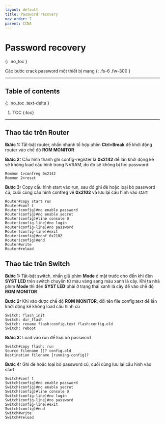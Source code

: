 ```yaml
---
layout: default
title: Password recovery
nav_order: 7
parent: CCNA
---
```


# Password recovery
{: .no_toc }

Các bước crack password một thiết bị mạng
{: .fs-6 .fw-300 }

---

## Table of contents
{: .no_toc .text-delta }

1. TOC
{:toc}

---

## Thao tác trên Router

**Bước 1:** Tắt-bật router, nhấn nhanh tổ hợp phím **Ctrl+Break** để khởi động router vào chế độ **ROM MONITOR**

**Bước 2:** Cấu hình thanh ghi config-register là **0x2142** để lần khởi động kế sẽ không load cấu hình trong NVRAM, do đó sẽ không bị hỏi password

```
Rommon 1>confreg 0x2142
Rommon 2>reset
```

**Bước 3:** Copy cấu hình start vào run, sau đó ghi đè hoặc loại bỏ password cũ, cuối cùng cấu hình confreg về **0x2102** và lưu lại cấu hình vào start

```
Router#copy start run
Router#conf t
Router(config)#no enable password
Router(config)#no enable secret
Router(config)#line console 0
Router(config-line)#no login
Router(config-line)#no password
Router(config-line)#exit
Router(config)#conf 0x2102
Router(config)#end
Router#write
Router#reload
```

## Thao tác trên Switch

**Bước 1:** Tắt-bật switch, nhấn giữ phím **Mode** ở mặt trước cho đến khi đèn **SYST LED** trên switch chuyển từ màu vàng sang màu xanh lá cây. Khi ta nhả phím **Mode** thì đèn **SYST LED** phải ở trạng thái xanh lá cây để vào chế độ **ROM MONITOR**

**Bước 2:** Khi vào được chế độ **ROM MONITOR**, đổi tên file config.text để lần khởi động kế không load cấu hình cũ

```
Switch: flash_init
Switch: dir_flash
Switch: rename flash:config.text flash:config.old
Switch: reboot
```

**Bước 3:** Load vào run để loại bỏ password

```
Switch#copy flash: run
Source filename []? config.old
Destination filename [running-config]? 
```

**Bước 4:** Ghi đè hoặc loại bỏ password cũ, cuối cùng lưu lại cấu hình vào start

```
Switch#conf t
Switch(config)#no enable password
Switch(config)#no enable secret
Switch(config)#line console 0
Switch(config-line)#no login
Switch(config-line)#no password
Switch(config-line)#exit
Switch(config)#end
Switch#write
Switch#reload
```
